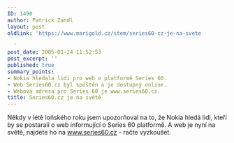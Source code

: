 ```yaml
---
ID: 1490
author: Patrick Zandl
layout: post
oldlink: 'https://www.marigold.cz/item/series60-cz-je-na-svete

  '
post_date: 2005-01-24 11:52:53
post_excerpt: ''
published: true
summary_points:
- Nokia hledala lidi pro web o platformě Series 60.
- Web Series60.cz byl spuštěn a je dostupný online.
- Webová adresa pro Series 60 je www.series60.cz.
title: Series60.cz je na světě
---
```


<p>Někdy v létě loňského roku jsem upozorňoval na to, že Nokia hledá lidi, kteří by se postarali o web informující o Series 60 platformě. A web je nyní na světě, najdete ho  na <a href="http://www.series60.cz">www.series60.cz</a> - račte vyzkoušet.
</p>